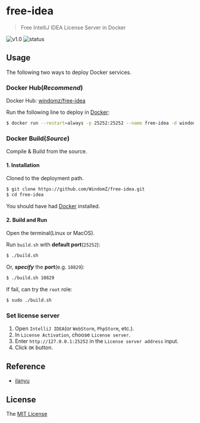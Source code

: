 # free-idea

> Free IntelliJ IDEA License Server in Docker

![v1.0](https://img.shields.io/badge/version-v1.0-blue.svg)
![status](https://img.shields.io/badge/status-stable-green.svg)

## Usage

The following two ways to deploy Docker services.

### Docker Hub(_Recommend_)

Docker Hub: [windomz/free-idea](https://hub.docker.com/r/windomz/free-idea/)

Run the following line to deploy in [Docker](https://docs.docker.com/): 

```bash
$ docker run --restart=always -p 25252:25252 --name free-idea -d windomz/free-idea
```

### Docker Build(_Source_)

Compile & Build from the source.

#### 1. Installation

Cloned to the deployment path.

```bash
$ git clone https://github.com/WindomZ/free-idea.git
$ cd free-idea
```

You should have had [Docker](https://docs.docker.com/) installed.

#### 2. Build and Run

Open the terminal(Linux or MacOS).

Run `build.sh` with **default port**(`25252`): 
```bash
$ ./build.sh
```

Or, _**specify**_ the **port**(e.g. `10829`): 
```bash
$ ./build.sh 10829
```

If fail, can try the `root` role: 
```bash
$ sudo ./build.sh
```

### Set license server

1. Open `IntelliJ IDEA`(or `WebStorm`, `PhpStorm`, etc.).
1. In `License Activation`, choose `License server`.
1. Enter `http://127.0.0.1:25252` in the `License server address` input.
1. Click `OK` button.

## Reference

- [ilanyu](http://www.lanyus.com/)

## License

The [MIT License](https://github.com/WindomZ/free-idea/blob/master/LICENSE)
